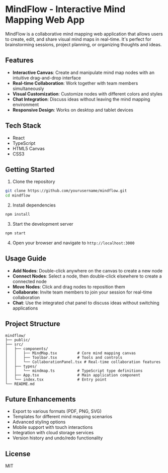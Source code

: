 # MindFlow - Interactive Mind Mapping Web App

MindFlow is a collaborative mind mapping web application that allows users to create, edit, and share visual mind maps in real-time. It's perfect for brainstorming sessions, project planning, or organizing thoughts and ideas.

## Features

- **Interactive Canvas**: Create and manipulate mind map nodes with an intuitive drag-and-drop interface
- **Real-time Collaboration**: Work together with team members simultaneously
- **Visual Customization**: Customize nodes with different colors and styles
- **Chat Integration**: Discuss ideas without leaving the mind mapping environment
- **Responsive Design**: Works on desktop and tablet devices

## Tech Stack

- React
- TypeScript
- HTML5 Canvas
- CSS3

## Getting Started

1. Clone the repository
```bash
git clone https://github.com/yourusername/mindflow.git
cd mindflow
```

2. Install dependencies
```bash
npm install
```

3. Start the development server
```bash
npm start
```

4. Open your browser and navigate to `http://localhost:3000`

## Usage Guide

- **Add Nodes**: Double-click anywhere on the canvas to create a new node
- **Connect Nodes**: Select a node, then double-click elsewhere to create a connected node
- **Move Nodes**: Click and drag nodes to reposition them
- **Collaborate**: Invite team members to join your session for real-time collaboration
- **Chat**: Use the integrated chat panel to discuss ideas without switching applications

## Project Structure

```
mindflow/
├── public/
├── src/
│   ├── components/
│   │   ├── MindMap.tsx         # Core mind mapping canvas
│   │   ├── Toolbar.tsx         # Tools and controls
│   │   └── CollaborationPanel.tsx # Real-time collaboration features
│   ├── types/
│   │   └── mindmap.ts          # TypeScript type definitions
│   ├── App.tsx                 # Main application component
│   └── index.tsx               # Entry point
└── README.md
```

## Future Enhancements

- Export to various formats (PDF, PNG, SVG)
- Templates for different mind mapping scenarios
- Advanced styling options
- Mobile support with touch interactions
- Integration with cloud storage services
- Version history and undo/redo functionality

## License

MIT